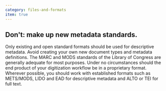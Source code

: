```yaml
---
category: files-and-formats
item: true
---
```



## Don't: make up new metadata standards.
Only existing and open standard formats should be used for descriptive metadata. Avoid creating your own new document types and metadata definitions. The MARC and MODS standards of the Library of Congress are generally adequate for most purposes.
Under no circumstances should the end product of your digitization workflow be in a proprietary format. Wherever possible, you should work with established formats such as METS/MODS, LIDO and EAD for descriptive metadata and ALTO or TEI for full text.
